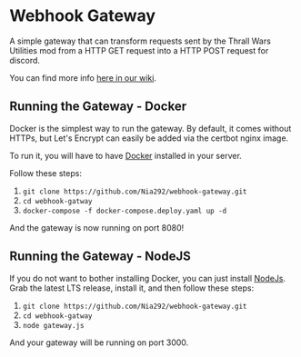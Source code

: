 # Webhook Gateway
A simple gateway that can transform requests sent by the Thrall Wars Utilities mod from
a HTTP GET request into a HTTP POST request for discord.

You can find more info [here in our wiki](https://conanexilestwmod.fandom.com/wiki/TWU_Webhooks).

## Running the Gateway - Docker
Docker is the simplest way to run the gateway. By default, it comes without HTTPs, but Let's Encrypt can easily be added via
the certbot nginx image. 

To run it, you will have to have [Docker](https://www.docker.com/) installed in your server.

Follow these steps:
1. ``git clone https://github.com/Nia292/webhook-gateway.git``
2. ``cd webhook-gatway``
3. ``docker-compose -f docker-compose.deploy.yaml up -d``

And the gateway is now running on port 8080!

## Running the Gateway - NodeJS
If you do not want to bother installing Docker, you can just install [NodeJs](https://nodejs.dev/). Grab the latest LTS release,
install it, and then follow these steps:
1. ``git clone https://github.com/Nia292/webhook-gateway.git``
2. ``cd webhook-gatway``
3. ``node gateway.js``

And your gateway will be running on port 3000.